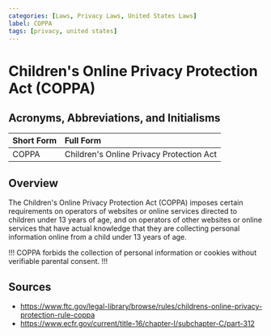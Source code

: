 ```yaml
---
categories: [Laws, Privacy Laws, United States Laws]
label: COPPA
tags: [privacy, united states]
---
```


# Children's Online Privacy Protection Act (COPPA)

## Acronyms, Abbreviations, and Initialisms

Short Form | Full Form
:--- | :---
COPPA | Children's Online Privacy Protection Act

## Overview

The Children's Online Privacy Protection Act (COPPA) imposes certain requirements on operators of websites or online services directed to children under 13 years of age, and on operators of other websites or online services that have actual knowledge that they are collecting personal information online from a child under 13 years of age.

!!!
COPPA forbids the collection of personal information or cookies without verifiable parental consent.
!!!

## Sources

- https://www.ftc.gov/legal-library/browse/rules/childrens-online-privacy-protection-rule-coppa
- https://www.ecfr.gov/current/title-16/chapter-I/subchapter-C/part-312